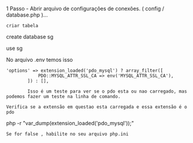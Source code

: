 1 Passo - Abrir arquivo de configurações de conexões. ( config / database.php )...

    criar tabela
create database sg

use sg


No arquivo .env temos isso 

    'options' => extension_loaded('pdo_mysql') ? array_filter([
                PDO::MYSQL_ATTR_SSL_CA => env('MYSQL_ATTR_SSL_CA'),
            ]) : [],

            Isso é um teste para ver se o pdo esta ou nao carregado, mas podemos fazer um teste na linha de comando.

    Verifica se a extensão em questao esta carregada e essa extensão é o pdo
php -r "var_dump(extension_loaded('pdo_mysql'));"

    Se for false , habilite no seu arquivo php.ini


